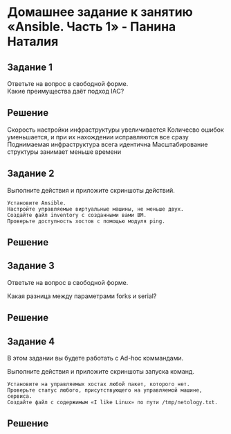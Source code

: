 # Домашнее задание к занятию «Ansible. Часть 1» - Панина Наталия

## Задание 1
Ответьте на вопрос в свободной форме.  
Какие преимущества даёт подход IAC?

## Решение

  Скорость настройки инфраструктуры увеличивается
  Количесво ошибок уменьшается, и при их нахождении исправляются все сразу
  Поднимаемая инфраструктура всега идентична
  Масштабирование структуры занимает меньше времени

## Задание 2
Выполните действия и приложите скриншоты действий.

    Установите Ansible.
    Настройте управляемые виртуальные машины, не меньше двух.
    Создайте файл inventory с созданными вами ВМ.
    Проверьте доступность хостов с помощью модуля ping.

## Решение


## Задание 3

Ответьте на вопрос в свободной форме.

Какая разница между параметрами forks и serial?

## Решение


## Задание 4

В этом задании вы будете работать с Ad-hoc коммандами.

Выполните действия и приложите скриншоты запуска команд.

    Установите на управляемых хостах любой пакет, которого нет.
    Проверьте статус любого, присутствующего на управляемой машине, сервиса.
    Создайте файл с содержимым «I like Linux» по пути /tmp/netology.txt.
## Решение
